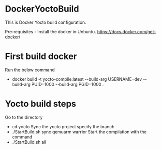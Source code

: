 # DockerYoctoBuild
This is Docker Yocto build configuration. 

Pre-requisites -
Install the docker in Unbuntu. 
https://docs.docker.com/get-docker/

# First build docker
Run the below command
 -  docker build -t yocto-compile:latest --build-arg USERNAME=dev --build-arg PUID=1000 --build-arg PGID=1000  .

# Yocto build steps
Go to the directory
 -  cd yocto
Sync the yocto project specify the branch
 -  ./StartBuild.sh sync qemuarm warrior
Start the compilation with the command
 -  ./StartBuild.sh all
